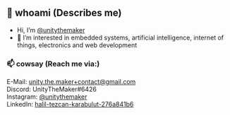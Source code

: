 ## 👋 whoami (Describes me)
- Hi, I’m [@unitythemaker](https://github.com/unitythemaker)
- 👀 I’m interested in embedded systems, artificial intelligence, internet of things, electronics and web development

### 📫 cowsay (Reach me via:)
E-Mail: unity.the.maker+contact@gmail.com<br/>
Discord: UnityTheMaker#6426<br/>
Instagram: <a href="https://www.instagram.com/unitythemaker/">@unitythemaker</a><br/>
LinkedIn: <a href="https://www.linkedin.com/in/halil-tezcan-karabulut-276a841b6/">halil-tezcan-karabulut-276a841b6</a><br />


<!---
- 🌱 I’m currently learning 
- 💞️ I’m looking to collaborate on ...
--->
